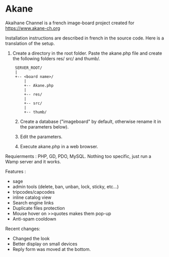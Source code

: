 # Akane
Akaihane Channel is a french image-board project created for https://www.akane-ch.org

Installation instructions are described in french in the source code. Here is a translation of the setup.

1) Create a directory in the root folder. Paste the akane.php file and create the following folders res/ src/ and thumb/.

        SERVER_ROOT/
        |
        +-- <board name>/
            |
            +-- Akane.php
            |
            +-- res/
            |
            +-- src/
            |
            +-- thumb/


    2) Create a database ("imageboard" by default, otherwise rename it in the parameters below).

    3) Edit the parameters.

    4) Execute akane.php in a web browser.

Requierments : PHP, GD, PDO, MySQL. Nothing too specific, just run a Wamp server and it works.

Features :
- sage
- admin tools (delete, ban, unban, lock, sticky, etc...)
- tripcodes/capcodes
- inline catalog view
- Search engine links
- Duplicate files protection
- Mouse hover on >>quotes makes them pop-up
- Anti-spam cooldown

Recent changes:
- Changed the look
- Better display on small devices
- Reply form was moved at the bottom.

